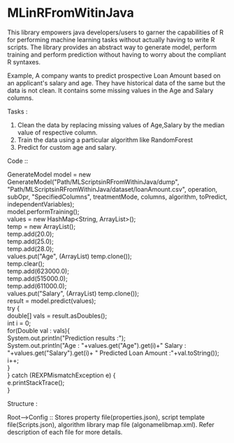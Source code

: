# MLinRFromWitinJava
This library empowers java developers/users to garner the capabilities of R for performing machine learning tasks without actually having to write R scripts. The library provides an abstract way to generate model, perform training and perform prediction without having to worry about the compliant R syntaxes. 

Example, 
A company wants to predict prospective Loan Amount based on an applicant's salary and age. They have historical data of the same but the data is not clean. It contains some missing values in the Age and Salary columns.

Tasks : 
1. Clean the data by replacing missing values of Age,Salary by the median value of respective column. 
2. Train the data using a particular algorithm like RandomForest
3. Predict for custom age and salary. 

Code :: 

  GenerateModel model = new GenerateModel("Path/MLScriptsinRFromWithinJava/dump", "Path/MLScriptsinRFromWithinJava/dataset/loanAmount.csv", operation, subOpr, "SpecifiedColumns", treatmentMode, columns, algorithm, toPredict, independentVariables);<BR>
  model.performTraining();<BR>
  values = new HashMap<String, ArrayList<Double>>();<BR>
  temp = new ArrayList<Double>();<BR>
  temp.add(20.0);<BR>
  temp.add(25.0);<BR>
  temp.add(28.0);<BR>
  values.put("Age", (ArrayList<Double>) temp.clone());<BR>
  temp.clear();<BR>
  temp.add(623000.0);<BR>
  temp.add(515000.0);<BR>
  temp.add(611000.0);<BR>
  values.put("Salary", (ArrayList<Double>) temp.clone());<BR>
  result = model.predict(values);<BR>
    try {<BR>
      double[] vals = result.asDoubles();<BR>
      int i = 0;<BR>
      for(Double val : vals){<BR>
        System.out.println("Prediction results :");<BR>
        System.out.println("Age : "+values.get("Age").get(i)+" Salary : "+values.get("Salary").get(i)+ " Predicted Loan Amount :"+val.toString());<BR>
        i++;<BR>
      }<BR>
    } catch (REXPMismatchException e) {<BR>
      e.printStackTrace();<BR>
    }<BR>

Structure :

Root-->Config :: Stores property file(properties.json), script template file(Scripts.json), algorithm library map file (algonamelibmap.xml). Refer description of each file for more details. 
